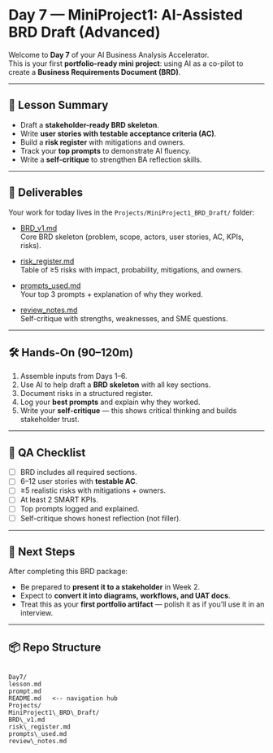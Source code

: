 # Day 7 — MiniProject1: AI-Assisted BRD Draft (Advanced)

Welcome to **Day 7** of your AI Business Analysis Accelerator.  
This is your first **portfolio-ready mini project**: using AI as a co-pilot to create a **Business Requirements Document (BRD)**.  

---

## 📘 Lesson Summary
- Draft a **stakeholder-ready BRD skeleton**.  
- Write **user stories with testable acceptance criteria (AC)**.  
- Build a **risk register** with mitigations and owners.  
- Track your **top prompts** to demonstrate AI fluency.  
- Write a **self-critique** to strengthen BA reflection skills.  

---

## 📂 Deliverables

Your work for today lives in the `Projects/MiniProject1_BRD_Draft/` folder:

- [BRD_v1.md](../Projects/MiniProject1_BRD_Draft/BRD_v1.md)  
  Core BRD skeleton (problem, scope, actors, user stories, AC, KPIs, risks).  

- [risk_register.md](../Projects/MiniProject1_BRD_Draft/risk_register.md)  
  Table of ≥5 risks with impact, probability, mitigations, and owners.  

- [prompts_used.md](../Projects/MiniProject1_BRD_Draft/prompts_used.md)  
  Your top 3 prompts + explanation of why they worked.  

- [review_notes.md](../Projects/MiniProject1_BRD_Draft/review_notes.md)  
  Self-critique with strengths, weaknesses, and SME questions.  

---

## 🛠 Hands-On (90–120m)

1. Assemble inputs from Days 1–6.  
2. Use AI to help draft a **BRD skeleton** with all key sections.  
3. Document risks in a structured register.  
4. Log your **best prompts** and explain why they worked.  
5. Write your **self-critique** — this shows critical thinking and builds stakeholder trust.  

---

## 🧪 QA Checklist
- [ ] BRD includes all required sections.  
- [ ] 6–12 user stories with **testable AC**.  
- [ ] ≥5 realistic risks with mitigations + owners.  
- [ ] At least 2 SMART KPIs.  
- [ ] Top prompts logged and explained.  
- [ ] Self-critique shows honest reflection (not filler).  

---

## 🚀 Next Steps
After completing this BRD package:  
- Be prepared to **present it to a stakeholder** in Week 2.  
- Expect to **convert it into diagrams, workflows, and UAT docs**.  
- Treat this as your **first portfolio artifact** — polish it as if you’ll use it in an interview.  

---

## 📦 Repo Structure

```

Day7/
lesson.md
prompt.md
README.md   <-- navigation hub
Projects/
MiniProject1\_BRD\_Draft/
BRD\_v1.md
risk\_register.md
prompts\_used.md
review\_notes.md

```


